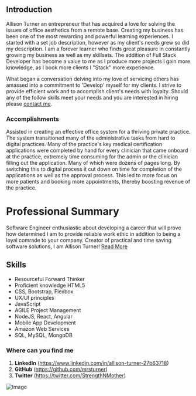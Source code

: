 ## Introduction

Allison Turner an entrepreneur that has acquired a love for solving the issues of office aesthetics from a remote base. Creating my business has been one of the most rewarding and powerful learning experiences. I started with a set job description, however as my client's needs grew so did my description. I am a forever learner who finds great pleasure in constantly growing my business as well as my skillsets. The addition of Full Stack Developer has become a value to me as I produce more projects I gain more knowledge, as I book more clients I "Stack" more experience. 

What began a conversation delving into my love of servicing others has amassed into a commitment to 'Develop' myself for my clients. I strive to provide efficient work and to accomplish client's needs with loyalty. Should any of the follow skills meet your needs and you are interested in hiring please [contact me](https://www.linkedin.com/in/allison-turner-27b63718). 

### Accomplishments

Assisted in creating an effective office system for a thriving private practice. The system transitioned many of the administrative tasks from hard to digital practices. Many of the practice's key medical certification applications were completed by hand for every clinician that came onboard at the practice, extremely time consuming for the admin or the clinician filling out the application. Many of which were dozens of pages long. By switching this to digital process it cut down on time for completion of the applications as well as the approval process. This led to more focus on more patients and booking more appointments, thereby boosting revenue of the practice.   



# Professional Summary

 Software Engineer enthusiastic about developing a career that will prove how determined I am to provide reliable work ethic in addition to being a loyal comrade to your company. Creator of practical and time saving software solutions, I am Allison Turner! [Read More](##skills) 

## Skills


* Resourceful Forward Thinker
* Proficient knowledge HTML5
* CSS, Bootstrap, Flexbox
* UX/UI principles
* JavaScript
* AGILE Project Management
* NodeJS, React, Angular
* Mobile App Development
* Amazon Web Services
* SQL, MySQL, MongoDB

### Where can you find me


1. **LinkedIn** (https://www.linkedin.com/in/allison-turner-27b63718)
2. **GitHub** (https://github.com/mrsturner)
3. **Twitter** (https://twitter.com/StrengthNMother)



![Image]()



